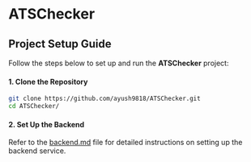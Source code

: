 # ATSChecker

## Project Setup Guide

Follow the steps below to set up and run the **ATSChecker** project:

#### **1. Clone the Repository**
   ```bash
   git clone https://github.com/ayush9818/ATSChecker.git
   cd ATSChecker/
   ```

#### **2. Set Up the Backend**

   Refer to the [backend.md](docs/backend.md) file for detailed instructions on setting up the backend service.


